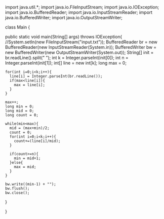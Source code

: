 import java.util.*;
import java.io.FileInputStream;
import java.io.IOException;
import java.io.BufferedReader;
import java.io.InputStreamReader;
import java.io.BufferedWriter;
import java.io.OutputStreamWriter;



class Main {

  public static void main(String[] args) throws IOException{
    //System.setIn(new FileInputStream("input.txt"));
    BufferedReader br = new BufferedReader(new InputStreamReader(System.in));
    BufferedWriter bw = new BufferedWriter(new OutputStreamWriter(System.out));
    String[] init = br.readLine().split(" ");
    int k = Integer.parseInt(init[0]);
    int n = Integer.parseInt(init[1]);
    int[] line = new int[k];
    long max = 0;
    
    for(int i=0;i<k;i++){
      line[i] = Integer.parseInt(br.readLine());
      if(max<line[i]){
        max = line[i];
      }
    }
    
    max++;
    long min = 0;
    long mid = 0;
    long count = 0;
    
    while(min<max){
      mid = (max+min)/2;
      count = 0;
      for(int i=0;i<k;i++){
        count+=(line[i]/mid);
      }
      
      if(count>=n){
        min = mid+1;
      }else{
        max = mid;
      }
    }
    
    bw.write((min-1) + "");
    bw.flush();
    bw.close();
  }

}
